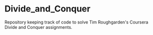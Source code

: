 # Divide_and_Conquer
Repository keeping track of code to solve Tim Roughgarden's Coursera Divide and Conquer assignments. 
